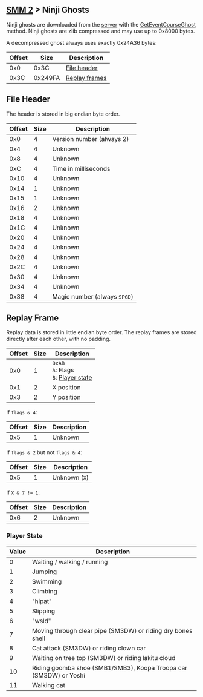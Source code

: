 ## [SMM 2](../../formats.md#smm2) > Ninji Ghosts

Ninji ghosts are downloaded from the [server](https://github.com/Kinnay/NintendoClients/wiki) with the [GetEventCourseGhost](https://github.com/Kinnay/NintendoClients/wiki/Data-Store-Protocol-(SMM-2)) method. Ninji ghosts are zlib compressed and may use up to 0x8000 bytes.

A decompressed ghost always uses exactly 0x24A36 bytes:

| Offset | Size | Description |
| --- | --- | --- |
| 0x0 | 0x3C | [File header](#file-header) |
| 0x3C | 0x249FA | [Replay frames](#replay-frame) |

## File Header
The header is stored in big endian byte order.

| Offset | Size | Description |
| --- | --- | --- |
| 0x0 | 4 | Version number (always 2) |
| 0x4 | 4 | Unknown |
| 0x8 | 4 | Unknown |
| 0xC | 4 | Time in milliseconds |
| 0x10 | 4 | Unknown |
| 0x14 | 1 | Unknown |
| 0x15 | 1 | Unknown |
| 0x16 | 2 | Unknown |
| 0x18 | 4 | Unknown |
| 0x1C | 4 | Unknown |
| 0x20 | 4 | Unknown |
| 0x24 | 4 | Unknown |
| 0x28 | 4 | Unknown |
| 0x2C | 4 | Unknown |
| 0x30 | 4 | Unknown |
| 0x34 | 4 | Unknown |
| 0x38 | 4 | Magic number (always `SPGD`) |

## Replay Frame
Replay data is stored in little endian byte order. The replay frames are stored directly after each other, with no padding.

| Offset | Size | Description |
| --- | --- | --- |
| 0x0 | 1 | `0xAB`<br>`A`: Flags<br>`B`: [Player state](#player-state) |
| 0x1 | 2 | X position |
| 0x3 | 2 | Y position |

If `flags & 4`:

| Offset | Size | Description |
| --- | --- | --- |
| 0x5 | 1 | Unknown |

If `flags & 2` but not `flags & 4`:

| Offset | Size | Description |
| --- | --- | --- |
| 0x5 | 1 | Unknown (`X`) |

If `X & 7 != 1`:

| Offset | Size | Description |
| --- | --- | --- |
| 0x6 | 2 | Unknown |

### Player State
| Value | Description |
| --- | --- |
| 0 | Waiting / walking / running |
| 1 | Jumping |
| 2 | Swimming |
| 3 | Climbing |
| 4 | "hipat" |
| 5 | Slipping |
| 6 | "wsld" |
| 7 | Moving through clear pipe (SM3DW) or riding dry bones shell |
| 8 | Cat attack (SM3DW) or riding clown car |
| 9 | Waiting on tree top (SM3DW) or riding lakitu cloud |
| 10 | Riding goomba shoe (SMB1/SMB3), Koopa Troopa car (SM3DW) or Yoshi |
| 11 | Walking cat |